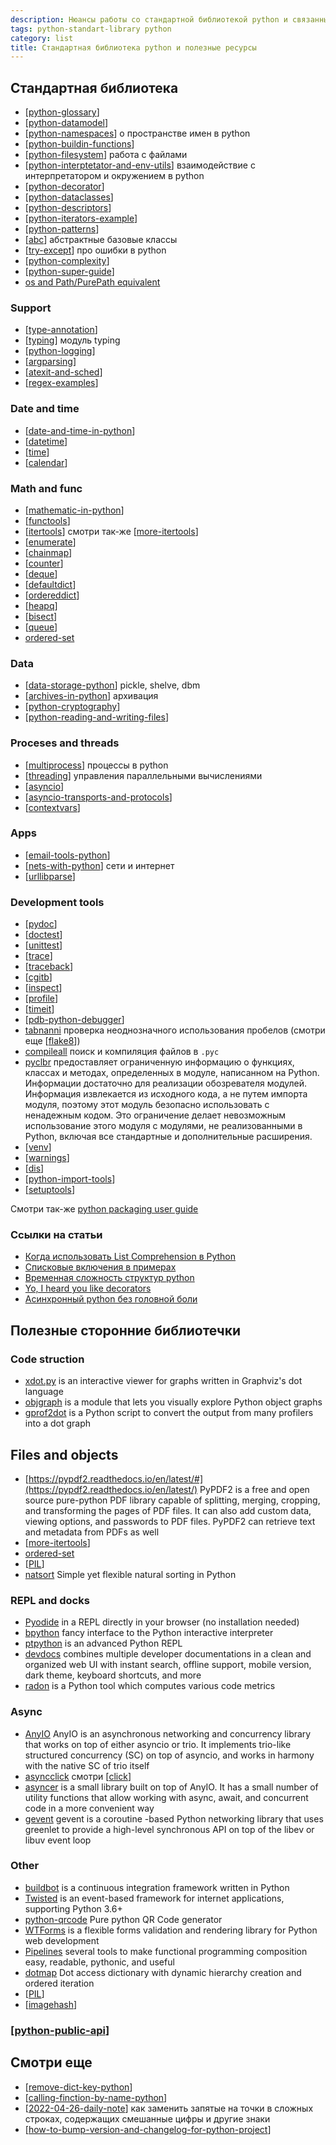 ```yaml
---
description: Нюансы работы со стандартной библиотекой python и связанными пакетами
tags: python-standart-library python
category: list
title: Стандартная библиотека python и полезные ресурсы
---
```

## Стандартная библиотека

- [[python-glossary]]
- [[python-datamodel]]
- [[python-namespaces]] о пространстве имен в python
- [[python-buildin-functions]]
- [[python-filesystem]] работа с файлами
- [[python-interptetator-and-env-utils]] взаимодействие с интерпретатором и окружением в python
- [[python-decorator]]
- [[python-dataclasses]]
- [[python-descriptors]]
- [[python-iterators-example]]
- [[python-patterns]]
- [[abc]] абстрактные базовые классы
- [[try-except]] про ошибки в python
- [[python-complexity]]
- [[python-super-guide]]
- [os and Path/PurePath equivalent](https://docs.python.org/3/library/pathlib.html#correspondence-to-tools-in-the-os-module)

### Support

- [[type-annotation]]
- [[typing]] модуль typing
- [[python-logging]]
- [[argparsing]]
- [[atexit-and-sched]]
- [[regex-examples]]

### Date and time

- [[date-and-time-in-python]]
- [[datetime]]
- [[time]]
- [[calendar]]

### Math and func

- [[mathematic-in-python]]
- [[functools]]
- [[itertools]] смотри так-же [[more-itertools]]
- [[enumerate]]
- [[chainmap]]
- [[counter]]
- [[deque]]
- [[defaultdict]]
- [[ordereddict]]
- [[heapq]]
- [[bisect]]
- [[queue]]
- [ordered-set](https://github.com/rspeer/ordered-set)

### Data

- [[data-storage-python]] pickle, shelve, dbm
- [[archives-in-python]] архивация
- [[python-cryptography]]
- [[python-reading-and-writing-files]]

### Proceses and threads

- [[multiprocess]] процессы в python
- [[threading]] управления параллельными вычислениями
- [[asyncio]]
- [[asyncio-transports-and-protocols]]
- [[contextvars]]

### Apps

- [[email-tools-python]]
- [[nets-with-python]] сети и интернет
- [[urllibparse]]

### Development tools

- [[pydoc]]
- [[doctest]]
- [[unittest]]
- [[trace]]
- [[traceback]]
- [[cgitb]]
- [[inspect]]
- [[profile]]
- [[timeit]]
- [[pdb-python-debugger]]
- [tabnanni](https://docs.python.org/3/library/tabnanny.html?highlight=tabnanny#module-tabnanny) проверка неоднозначного использования пробелов (смотри еще [[flake8]])
- [compileall](https://docs.python.org/3/library/compileall.html?highlight=compileall#module-compileall) поиск и компиляция файлов в `.pyc`
- [pyclbr](https://docs.python.org/3/library/pyclbr.html?highlight=pyclbr#module-pyclbr) предоставляет ограниченную информацию о функциях, классах и методах, определенных в модуле, написанном на Python. Информации достаточно для реализации обозревателя модулей. Информация извлекается из исходного кода, а не путем импорта модуля, поэтому этот модуль безопасно использовать с ненадежным кодом. Это ограничение делает невозможным использование этого модуля с модулями, не реализованными в Python, включая все стандартные и дополнительные расширения.
- [[venv]]
- [[warnings]]
- [[dis]]
- [[python-import-tools]]
- [[setuptools]]

Смотри так-же [python packaging user guide](https://packaging.python.org/en/latest/)

### Ссылки на статьи

- [Когда использовать List Comprehension в Python](https://webdevblog.ru/kogda-ispolzovat-list-comprehension-v-python/)
- [Списковые включения в примерах](https://codecamp.ru/blog/python-list-comprehensions/)
- [Временная сложность структур python](https://wiki.python.org/moin/TimeComplexity)
- [Yo, I heard you like decorators](https://www.bbayles.com/index/decorator_factory)
- [Асинхронный python без головной боли](https://habr.com/ru/post/667630/)

## Полезные сторонние библиотечки

### Code struction

- [xdot.py](https://github.com/jrfonseca/xdot.py) is an interactive viewer for graphs written in Graphviz's dot language
- [objgraph](https://github.com/mgedmin/objgraph) is a module that lets you visually explore Python object graphs
- [gprof2dot](https://github.com/jrfonseca/gprof2dot) is a Python script to convert the output from many profilers into a dot graph

## Files and objects

- [https://pypdf2.readthedocs.io/en/latest/#](https://pypdf2.readthedocs.io/en/latest/) PyPDF2 is a free and open source pure-python PDF library capable of splitting, merging, cropping, and transforming the pages of PDF files. It can also add custom data, viewing options, and passwords to PDF files. PyPDF2 can retrieve text and metadata from PDFs as well
- [[more-itertools]]
- [ordered-set](https://github.com/rspeer/ordered-set)
- [[PIL]]
- [natsort](https://github.com/SethMMorton/natsort) Simple yet flexible natural sorting in Python

### REPL and docks

- [Pyodide](https://pyodide.org/en/stable/usage/quickstart.html#try-it-online) in a REPL directly in your browser (no installation needed)
- [bpython](https://github.com/bpython/bpython/) fancy interface to the Python interactive interpreter
- [ptpython](https://github.com/prompt-toolkit/ptpython) is an advanced Python REPL
- [devdocs](https://github.com/freeCodeCamp/devdocs) combines multiple developer documentations in a clean and organized web UI with instant search, offline support, mobile version, dark theme, keyboard shortcuts, and more
- [radon](https://radon.readthedocs.io/en/latest/) is a Python tool which computes various code metrics

### Async

- [AnyIO](https://anyio.readthedocs.io/en/stable/) AnyIO is an asynchronous networking and concurrency library that works on top of either asyncio or trio. It implements trio-like structured concurrency (SC) on top of asyncio, and works in harmony with the native SC of trio itself
- [asyncclick](https://github.com/python-trio/asyncclick) смотри [[click]]
- [asyncer](https://asyncer.tiangolo.com/) is a small library built on top of AnyIO. It has a small number of utility functions that allow working with async, await, and concurrent code in a more convenient way
- [gevent](https://github.com/gevent/gevent) gevent is a coroutine -based Python networking library that uses greenlet to provide a high-level synchronous API on top of the libev or libuv event loop

### Other

- [buildbot](http://docs.buildbot.net/current/index.html#) is a continuous integration framework written in Python
- [Twisted](https://github.com/twisted/twisted) is an event-based framework for internet applications, supporting Python 3.6+
- [python-qrcode](https://github.com/lincolnloop/python-qrcode) Pure python QR Code generator
- [WTForms](https://wtforms.readthedocs.io/en/3.0.x/) is a flexible forms validation and rendering library for Python web development
- [Pipelines](https://returns.readthedocs.io/en/latest/pages/pipeline.html) several tools to make functional programming composition easy, readable, pythonic, and useful
- [dotmap](https://github.com/drgrib/dotmap) Dot access dictionary with dynamic hierarchy creation and ordered iteration
- [[PIL]]
- [[imagehash]]

### [[python-public-api]]

## Смотри еще

- [[remove-dict-key-python]]
- [[calling-finction-by-name-python]]
- [[2022-04-26-daily-note]] как заменить запятые на точки в сложных строках, содержащих смешанные цифры и другие знаки
- [[how-to-bump-version-and-changelog-for-python-project]]

[//begin]: # "Autogenerated link references for markdown compatibility"
[python-glossary]: ../notes/python-glossary "Python glossary"
[python-datamodel]: python-datamodel "Python datamodel"
[python-namespaces]: ../notes/python-namespaces "Python namespaces"
[python-buildin-functions]: ../notes/python-buildin-functions "Python build-in functions"
[python-filesystem]: ../notes/python-filesystem "Работа с файлами в python"
[python-interptetator-and-env-utils]: ../notes/python-interptetator-and-env-utils "Утилиты взаимодействия с интерпретатором и окружением в python"
[python-decorator]: ../notes/python-decorator "Python decorator"
[python-dataclasses]: ../notes/python-dataclasses "Python dataclasses"
[python-descriptors]: ../notes/python-descriptors "Python descriptors"
[python-iterators-example]: ../notes/python-iterators-example "Python iterators"
[python-patterns]: ../notes/python-patterns "Python patterns programming"
[abc]: ../notes/abc "Abc"
[try-except]: ../notes/try-except "Try except raise"
[python-complexity]: ../notes/python-complexity "Python time complexity"
[python-super-guide]: ../notes/python-super-guide "Python super guide"
[type-annotation]: ../notes/type-annotation "Аннотация типов в python"
[typing]: ../notes/typing "Typing"
[python-logging]: python-logging "Python logging"
[argparsing]: ../notes/argparsing "Arguments parsing in python"
[atexit-and-sched]: ../notes/atexit-and-sched "Atexit и sched"
[regex-examples]: ../notes/regex-examples "Примеры использования модуля re в python"
[date-and-time-in-python]: ../notes/date-and-time-in-python "Date and time in python"
[datetime]: ../notes/datetime "Datetime"
[time]: ../notes/time "Time"
[calendar]: ../notes/calendar "Calendar"
[mathematic-in-python]: ../notes/mathematic-in-python "Mathematic in python"
[functools]: ../notes/functools "Functools"
[itertools]: ../notes/itertools "Itertools"
[more-itertools]: ../notes/more-itertools "More itertools"
[enumerate]: ../notes/enumerate "Enum"
[chainmap]: ../notes/chainmap "ChainMap"
[counter]: ../notes/counter "Counter - счетчик хешируемых объектов"
[deque]: ../notes/deque "Deque - двухсторонние очереди"
[defaultdict]: ../notes/defaultdict "Defaultdict словарь с возвратом значения по умолчанию"
[ordereddict]: ../notes/ordereddict "OrderedDict упорядоченный словарь с опцией сравнения по порядку"
[heapq]: ../notes/heapq "Heapq - двоичная куча"
[bisect]: ../notes/bisect "Bisect - сортирвоанные списки"
[queue]: ../notes/queue "queue"
[data-storage-python]: ../notes/data-storage-python "Pickle, shelve, dbm"
[archives-in-python]: ../notes/archives-in-python "Архивация в python"
[python-cryptography]: ../notes/python-cryptography "Криптография в python"
[python-reading-and-writing-files]: ../notes/python-reading-and-writing-files "Режимы чтения и записи файлов"
[multiprocess]: ../notes/multiprocess "Управление процессами в python"
[threading]: ../notes/threading "Threading"
[asyncio]: ../notes/asyncio "Asyncio"
[asyncio-transports-and-protocols]: ../notes/asyncio-transports-and-protocols "Asyncio transports and protocols"
[contextvars]: ../notes/contextvars "Contextvars"
[email-tools-python]: ../notes/email-tools-python "Email tools in python"
[nets-with-python]: ../notes/nets-with-python "Nets and internet with python"
[urllibparse]: ../notes/urllibparse "Urllib.parse - парсинг урлов в компоненты"
[pydoc]: ../notes/pydoc "Pydoc"
[doctest]: ../notes/doctest "Doctest"
[unittest]: ../notes/unittest "Unittest"
[trace]: ../notes/trace "Trace"
[traceback]: ../notes/traceback "Traceback"
[cgitb]: ../notes/cgitb "Cgitb"
[inspect]: ../notes/inspect "Inspect"
[profile]: ../notes/profile "Profile"
[timeit]: ../notes/timeit "Timeit"
[pdb-python-debugger]: ../notes/pdb-python-debugger "Pdb python debugger"
[flake8]: ../notes/flake8 "Flake8"
[venv]: ../notes/venv "Venv"
[warnings]: ../notes/warnings "Warnings"
[dis]: ../notes/dis "Dis"
[python-import-tools]: ../notes/python-import-tools "Python import tools"
[setuptools]: ../notes/setuptools "Setuptools"
[more-itertools]: ../notes/more-itertools "More itertools"
[PIL]: ../notes/PIL "Pillow - обработка изображений"
[click]: ../notes/click "Click интерфейс командной строки"
[PIL]: ../notes/PIL "Pillow - обработка изображений"
[imagehash]: ../notes/imagehash "imagehash - хеширование изображений"
[python-public-api]: ../notes/python-public-api "Публичные АПИ к сервисам на python"
[remove-dict-key-python]: ../notes/remove-dict-key-python "Как удалить ключ словаря в python"
[calling-finction-by-name-python]: ../notes/calling-finction-by-name-python "Вызов функции по ее строковому имени в python"
[2022-04-26-daily-note]: ../posts/2022-04-26-daily-note "git remote stop tracking and replace comma to dot by re"
[how-to-bump-version-and-changelog-for-python-project]: ../notes/how-to-bump-version-and-changelog-for-python-project "How to bump vershion and changelog for python project"
[//end]: # "Autogenerated link references"
[//begin]: # "Autogenerated link references for markdown compatibility"
[python-glossary]: ../notes/python-glossary "Python glossary"
[python-datamodel]: python-datamodel "Python datamodel"
[python-namespaces]: ../notes/python-namespaces "Python namespaces"
[python-buildin-functions]: ../notes/python-buildin-functions "Python build-in functions"
[python-filesystem]: ../notes/python-filesystem "Работа с файлами в python"
[python-interptetator-and-env-utils]: ../notes/python-interptetator-and-env-utils "Утилиты взаимодействия с интерпретатором и окружением в python"
[python-decorator]: ../notes/python-decorator "Python decorator"
[python-dataclasses]: ../notes/python-dataclasses "Python dataclasses"
[python-descriptors]: ../notes/python-descriptors "Python descriptors"
[python-iterators-example]: ../notes/python-iterators-example "Python iterators"
[python-patterns]: ../notes/python-patterns "Python patterns programming"
[abc]: ../notes/abc "Abc"
[try-except]: ../notes/try-except "Try except raise"
[python-complexity]: ../notes/python-complexity "Python time complexity"
[python-super-guide]: ../notes/python-super-guide "Python super guide"
[type-annotation]: ../notes/type-annotation "Аннотация типов в python"
[typing]: ../notes/typing "Typing"
[python-logging]: python-logging "Python logging"
[argparsing]: ../notes/argparsing "Arguments parsing in python"
[atexit-and-sched]: ../notes/atexit-and-sched "Atexit и sched"
[regex-examples]: ../notes/regex-examples "Примеры использования модуля re в python"
[date-and-time-in-python]: ../notes/date-and-time-in-python "Date and time in python"
[datetime]: ../notes/datetime "Datetime"
[time]: ../notes/time "Time"
[calendar]: ../notes/calendar "Calendar"
[mathematic-in-python]: ../notes/mathematic-in-python "Mathematic in python"
[functools]: ../notes/functools "Functools"
[itertools]: ../notes/itertools "Itertools"
[more-itertools]: ../notes/more-itertools "More itertools"
[enumerate]: ../notes/enumerate "Enum"
[chainmap]: ../notes/chainmap "ChainMap"
[counter]: ../notes/counter "Counter - счетчик хешируемых объектов"
[deque]: ../notes/deque "Deque - двухсторонние очереди"
[defaultdict]: ../notes/defaultdict "Defaultdict словарь с возвратом значения по умолчанию"
[ordereddict]: ../notes/ordereddict "OrderedDict упорядоченный словарь с опцией сравнения по порядку"
[heapq]: ../notes/heapq "Heapq - двоичная куча"
[bisect]: ../notes/bisect "Bisect - сортирвоанные списки"
[queue]: ../notes/queue "queue"
[data-storage-python]: ../notes/data-storage-python "Pickle, shelve, dbm"
[archives-in-python]: ../notes/archives-in-python "Архивация в python"
[python-cryptography]: ../notes/python-cryptography "Криптография в python"
[python-reading-and-writing-files]: ../notes/python-reading-and-writing-files "Режимы чтения и записи файлов"
[multiprocess]: ../notes/multiprocess "Управление процессами в python"
[threading]: ../notes/threading "Threading"
[asyncio]: ../notes/asyncio "Asyncio"
[asyncio-transports-and-protocols]: ../notes/asyncio-transports-and-protocols "Asyncio transports and protocols"
[contextvars]: ../notes/contextvars "Contextvars"
[email-tools-python]: ../notes/email-tools-python "Email tools in python"
[nets-with-python]: ../notes/nets-with-python "Nets and internet with python"
[urllibparse]: ../notes/urllibparse "Urllib.parse - парсинг урлов в компоненты"
[pydoc]: ../notes/pydoc "Pydoc"
[doctest]: ../notes/doctest "Doctest"
[unittest]: ../notes/unittest "Unittest"
[trace]: ../notes/trace "Trace"
[traceback]: ../notes/traceback "Traceback"
[cgitb]: ../notes/cgitb "Cgitb"
[inspect]: ../notes/inspect "Inspect"
[profile]: ../notes/profile "Profile"
[timeit]: ../notes/timeit "Timeit"
[pdb-python-debugger]: ../notes/pdb-python-debugger "Pdb python debugger"
[flake8]: ../notes/flake8 "Flake8"
[venv]: ../notes/venv "Venv"
[warnings]: ../notes/warnings "Warnings"
[dis]: ../notes/dis "Dis"
[python-import-tools]: ../notes/python-import-tools "Python import tools"
[setuptools]: ../notes/setuptools "Setuptools"
[more-itertools]: ../notes/more-itertools "More itertools"
[PIL]: ../notes/PIL "Pillow - обработка изображений"
[click]: ../notes/click "Click интерфейс командной строки"
[PIL]: ../notes/PIL "Pillow - обработка изображений"
[imagehash]: ../notes/imagehash "imagehash - хеширование изображений"
[python-public-api]: ../notes/python-public-api "Публичные АПИ к сервисам на python"
[remove-dict-key-python]: ../notes/remove-dict-key-python "Как удалить ключ словаря в python"
[calling-finction-by-name-python]: ../notes/calling-finction-by-name-python "Вызов функции по ее строковому имени в python"
[2022-04-26-daily-note]: ../posts/2022-04-26-daily-note "git remote stop tracking and replace comma to dot by re"
[how-to-bump-version-and-changelog-for-python-project]: ../notes/how-to-bump-version-and-changelog-for-python-project "How to bump vershion and changelog for python project"
[//end]: # "Autogenerated link references"